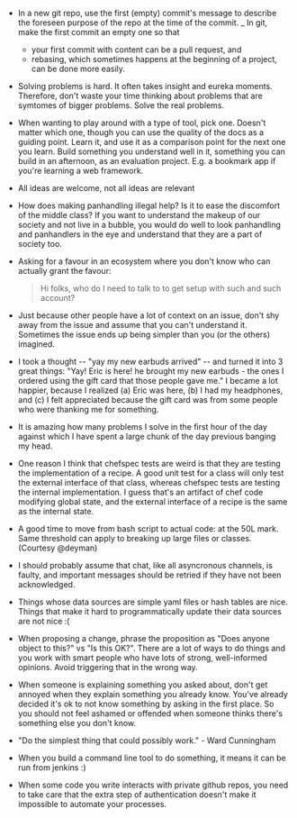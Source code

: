 - In a new git repo, use the first (empty) commit's message to describe the
    foreseen purpose of the repo at the time of the commit.
_ In git, make the first commit an empty one so that
    - your first commit with content can be a pull request, and
    - rebasing, which sometimes happens at the beginning of a project, can be
        done more easily.
- Solving problems is hard. It often takes insight and eureka moments.
    Therefore, don't waste your time thinking about problems that are symtomes
    of bigger problems. Solve the real problems.
- When wanting to play around with a type of tool, pick one. Doesn't
    matter which one, though you can use the quality of the docs as a guiding
    point. Learn it, and use it as a comparison point for the next one you learn.
    Build something you understand well in it, something you can build in an
    afternoon, as an evaluation project. E.g. a bookmark app if you're learning
    a web framework.
- All ideas are welcome, not all ideas are relevant
- How does making panhandling illegal help? Is it to ease the discomfort of the
    middle class? If you want to understand the makeup of our society and not
    live in a bubble, you would do well to look panhandling and panhandlers in
    the eye and understand that they are a part of society too.
- Asking for a favour in an ecosystem where you don't know who can actually
    grant the favour:

    > Hi folks, who do I need to talk to to get setup with such and such
    > account?
- Just because other people have a lot of context on an issue,  don't shy away
    from the issue and assume that you can't understand it. Sometimes the issue
    ends up being simpler than you (or the others) imagined.
- I took a thought -- "yay my new earbuds arrived" -- and turned it into 3 great
    things: "Yay! Eric is here! he brought my new earbuds - the ones I
    ordered using the gift card that those people gave me." I became a lot
    happier, because I realized (a) Eric was here, (b) I had my headphones, and
    (c) I felt appreciated because the gift card was from some people who were
    thanking me for something.
- It is amazing how many problems I solve in the first hour of the day against
    which I have spent a large chunk of the day previous banging my head.
- One reason I think that chefspec tests are weird is that they are
    testing the implementation of a recipe. A good unit test for a class will
    only test the external interface of that class, whereas chefspec tests are
    testing the internal implementation. I guess that's an artifact of chef
    code modifying global state, and the external interface of a recipe is the
    same as the internal state.
- A good time to move from bash script to actual code: at the 50L mark. Same
    threshold can apply to breaking up large files or classes. (Courtesy
    @deyman)
- I should probably assume that chat, like all asyncronous channels, is faulty,
    and important messages should be retried if they have not been acknowledged.
- Things whose data sources are simple yaml files or hash tables are nice.
    Things that make it hard to programmatically update their data sources are
    not nice :(
- When proposing a change, phrase the proposition as "Does anyone object to
    this?" vs "Is this OK?". There are a lot of ways to do things and you work
    with smart people who have lots of strong, well-informed opinions. Avoid
    triggering that in the wrong way.
- When someone is explaining something you asked about, don't get annoyed when
    they explain something you already know. You've already decided it's ok to
    not know something by asking in the first place. So you should not feel
    ashamed or offended when someone thinks there's something else you don't
    know.
- "Do the simplest thing that could possibly work." - Ward Cunningham
- When you build a command line tool to do something, it means it can be run
    from jenkins :)
- When some code you write interacts with private github repos, you need to
    take care that the extra step of authentication doesn't make it impossible
    to automate your processes.
